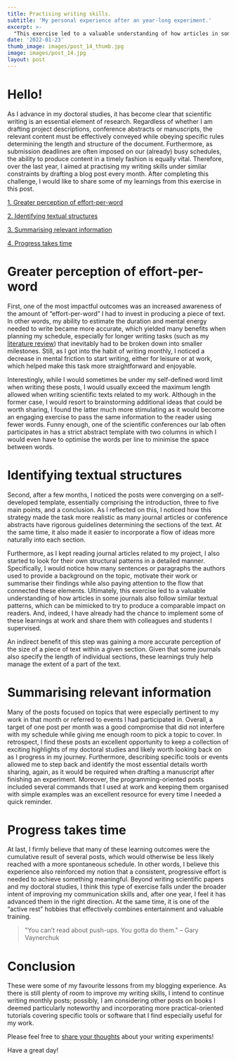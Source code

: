 ```yaml
---
title: Practising writing skills.
subtitle: 'My personal experience after an year-long experiment.'
excerpt: >-
  "This exercise led to a valuable understanding of how articles in some journals also follow similar textual patterns, which can be mimicked to try to produce a comparable impact on readers."
date: '2022-01-23'
thumb_image: images/post_14_thumb.jpg
image: images/post_14.jpg
layout: post
---
```


# Hello!

As I advance in my doctoral studies, it has become clear that scientific writing is an essential element of research. Regardless of whether I am drafting project descriptions, conference abstracts or manuscripts, the relevant content must be effectively conveyed while obeying specific rules determining the length and structure of the document. Furthermore, as submission deadlines are often imposed on our (already) busy schedules, the ability to produce content in a timely fashion is equally vital. Therefore, over the last year, I aimed at practising my writing skills under similar constraints by drafting a blog post every month. After completing this challenge, I would like to share some of my learnings from this exercise in this post.


[1. Greater perception of effort-per-word](#effort_word)

[2. Identifying textual structures](#text_struct)

[3. Summarising relevant information](#key_summary)

[4. Progress takes time](#progress_time)


# <a name="effort_word">Greater perception of effort-per-word</a>

First, one of the most impactful outcomes was an increased awareness of the amount of “effort-per-word” I had to invest in producing a piece of text. In other words, my ability to estimate the duration and mental energy needed to write became more accurate, which yielded many benefits when planning my schedule, especially for longer writing tasks (such as my [literature review](https://franciscomcm.github.io/blog/literature-search/)) that inevitably had to be broken down into smaller milestones. Still, as I got into the habit of writing monthly, I noticed a decrease in mental friction to start writing, either for leisure or at work, which helped make this task more straightforward and enjoyable.

Interestingly, while I would sometimes be under my self-defined word limit when writing these posts, I would usually exceed the maximum length allowed when writing scientific texts related to my work. Although in the former case, I would resort to brainstorming additional ideas that could be worth sharing, I found the latter much more stimulating as it would become an engaging exercise to pass the same information to the reader using fewer words. Funny enough, one of the scientific conferences our lab often participates in has a strict abstract template with two columns in which I would even have to optimise the words per line to minimise the space between words.


# <a name="text_struct">Identifying textual structures</a>

Second, after a few months, I noticed the posts were converging on a self-developed template, essentially comprising the introduction, three to five main points, and a conclusion. As I reflected on this, I noticed how this strategy made the task more realistic as many journal articles or conference abstracts have rigorous guidelines determining the sections of the text. At the same time, it also made it easier to incorporate a flow of ideas more naturally into each section.

Furthermore, as I kept reading journal articles related to my project, I also started to look for their own structural patterns in a detailed manner. Specifically, I would notice how many sentences or paragraphs the authors used to provide a background on the topic, motivate their work or summarise their findings while also paying attention to the flow that connected these elements. Ultimately, this exercise led to a valuable understanding of how articles in some journals also follow similar textual patterns, which can be mimicked to try to produce a comparable impact on readers. And, indeed, I have already had the chance to implement some of these learnings at work and share them with colleagues and students I supervised.

An indirect benefit of this step was gaining a more accurate perception of the size of a piece of text within a given section. Given that some journals also specify the length of individual sections, these learnings truly help manage the extent of a part of the text.


# <a name="key_summary">Summarising relevant information</a>

Many of the posts focused on topics that were especially pertinent to my work in that month or referred to events I had participated in. Overall, a target of one post per month was a good compromise that did not interfere with my schedule while giving me enough room to pick a topic to cover. In retrospect, I find these posts an excellent opportunity to keep a collection of exciting highlights of my doctoral studies and likely worth looking back on as I progress in my journey. Furthermore, describing specific tools or events allowed me to step back and identify the most essential details worth sharing, again, as it would be required when drafting a manuscript after finishing an experiment. Moreover, the programming-oriented posts included several commands that I used at work and keeping them organised with simple examples was an excellent resource for every time I needed a quick reminder.


# <a name="progress_time">Progress takes time</a>

At last, I firmly believe that many of these learning outcomes were the cumulative result of several posts, which would otherwise be less likely reached with a more spontaneous schedule. In other words, I believe this experience also reinforced my notion that a consistent, progressive effort is needed to achieve something meaningful. Beyond writing scientific papers and my doctoral studies, I think this type of exercise falls under the broader intent of improving my communication skills and, after one year, I feel it has advanced them in the right direction. At the same time, it is one of the “active rest” hobbies that effectively combines entertainment and valuable training.

> "You can’t read about push-ups. You gotta do them." – Gary Vaynerchuk


# Conclusion

These were some of my favourite lessons from my blogging experience. As there is still plenty of room to improve my writing skills, I intend to continue writing monthly posts; possibly, I am considering other posts on books I deemed particularly noteworthy and incorporating more practical-oriented tutorials covering specific tools or software that I find especially useful for my work.

Please feel free to [share your thoughts](https://twitter.com/_franciscomcm) about your writing experiments!

Have a great day!
